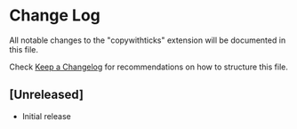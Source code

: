# Change Log

All notable changes to the "copywithticks" extension will be documented in this file.

Check [Keep a Changelog](http://keepachangelog.com/) for recommendations on how to structure this file.

## [Unreleased]

- Initial release
